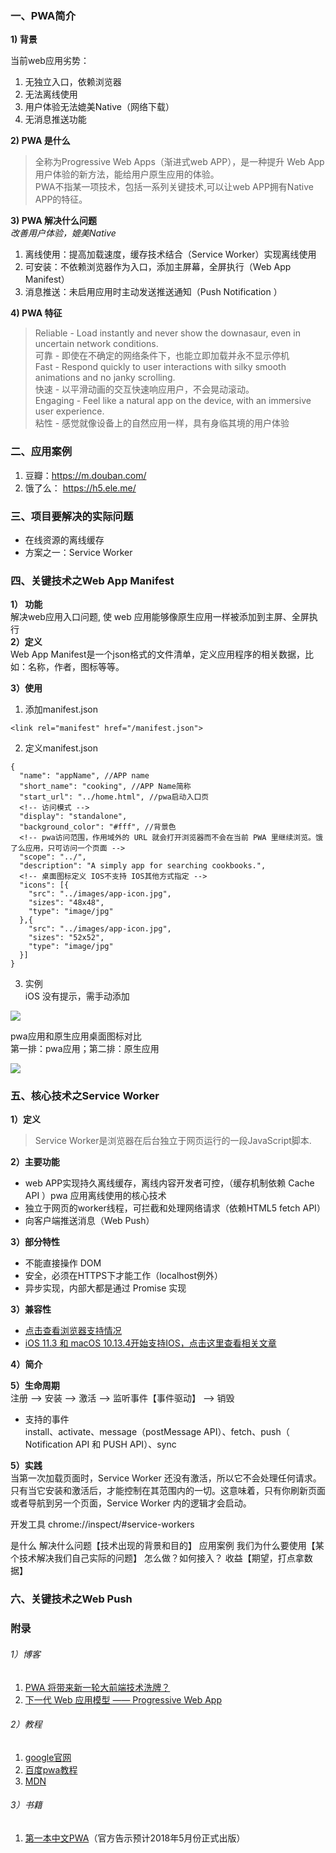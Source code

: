

### 一、PWA简介
**1) 背景**

当前web应用劣势：
1. 无独立入口，依赖浏览器
2. 无法离线使用
3. 用户体验无法媲美Native（网络下载）
4. 无消息推送功能

**2) PWA 是什么**
> 全称为Progressive Web Apps（渐进式web APP），是一种提升 Web App用户体验的新方法，能给用户原生应用的体验。  
PWA不指某一项技术，包括一系列关键技术,可以让web APP拥有Native APP的特征。

**3) PWA 解决什么问题**  
*改善用户体验，媲美Native*
1. 离线使用：提高加载速度，缓存技术结合（Service Worker）实现离线使用
2. 可安装：不依赖浏览器作为入口，添加主屏幕，全屏执行（Web App Manifest）
3. 消息推送：未启用应用时主动发送推送通知（Push Notification ）

**4) PWA 特征**

> Reliable  - Load instantly and never show the downasaur, even in uncertain network conditions.  
可靠 - 即使在不确定的网络条件下，也能立即加载并永不显示停机   
Fast  - Respond quickly to user interactions with silky smooth animations and no janky scrolling.   
快速 - 以平滑动画的交互快速响应用户，不会晃动滚动。   
Engaging  - Feel like a natural app on the device, with an immersive user experience.  
粘性 - 感觉就像设备上的自然应用一样，具有身临其境的用户体验

### 二、应用案例

1. 豆瓣：https://m.douban.com/  
2. 饿了么： https://h5.ele.me/

### 三、项目要解决的实际问题
* 在线资源的离线缓存  
* 方案之一：Service Worker


### 四、关键技术之Web App Manifest
**1） 功能**    
解决web应用入口问题, 使 web 应用能够像原生应用一样被添加到主屏、全屏执行  
**2）定义**  
Web App Manifest是一个json格式的文件清单，定义应用程序的相关数据，比如：名称，作者，图标等等。

**3）使用**
1. 添加manifest.json
```
<link rel="manifest" href="/manifest.json">
```
2. 定义manifest.json
```
{
  "name": "appName", //APP name
  "short_name": "cooking", //APP Name简称
  "start_url": "../home.html", //pwa启动入口页
  <!-- 访问模式 -->
  "display": "standalone",
  "background_color": "#fff", //背景色
  <!-- pwa访问范围，作用域外的 URL 就会打开浏览器而不会在当前 PWA 里继续浏览。饿了么应用，只可访问一个页面 -->
  "scope": "../",
  "description": "A simply app for searching cookbooks.",
  <!-- 桌面图标定义 IOS不支持 IOS其他方式指定 -->
  "icons": [{
    "src": "../images/app-icon.jpg",
    "sizes": "48x48",
    "type": "image/jpg"
  },{
    "src": "../images/app-icon.jpg",
    "sizes": "52x52",
    "type": "image/jpg"
  }]
}
```
3. 实例  
iOS 没有提示，需手动添加 

![](./images/addhome1.png)

pwa应用和原生应用桌面图标对比    
第一排：pwa应用；第二排：原生应用 

![](./images/homeiconcompare.png)  

### 五、核心技术之Service Worker
**1）定义**
>    Service Worker是浏览器在后台独立于网页运行的一段JavaScript脚本.

**2）主要功能**  
* web APP实现持久离线缓存，离线内容开发者可控，（缓存机制依赖 Cache API ）pwa 应用离线使用的核心技术
* 独立于网页的worker线程，可拦截和处理网络请求（依赖HTML5 fetch API）
* 向客户端推送消息（Web Push）  

**3）部分特性**  
* 不能直接操作 DOM
* 安全，必须在HTTPS下才能工作（localhost例外）
* 异步实现，内部大都是通过 Promise 实现

**3）兼容性**  
* [点击查看浏览器支持情况](https://jakearchibald.github.io/isserviceworkerready/)  
* [iOS 11.3 和 macOS 10.13.4开始支持IOS，点击这里查看相关文章 ](https://juejin.im/post/5a695fb7f265da3e5234b2d6)  

**4）简介**


**5）生命周期**  
注册 ——> 安装 ——> 激活 ——> 监听事件【事件驱动】 ——> 销毁

* 支持的事件  
install、activate、message（postMessage API）、fetch、push（ Notification API 和 PUSH API）、sync

**5）实践**  
当第一次加载页面时，Service Worker 还没有激活，所以它不会处理任何请求。只有当它安装和激活后，才能控制在其范围内的一切。这意味着，只有你刷新页面或者导航到另一个页面，Service Worker 内的逻辑才会启动。

开发工具 chrome://inspect/#service-workers



是什么
解决什么问题【技术出现的背景和目的】
应用案例
我们为什么要使用【某个技术解决我们自己实际的问题】
怎么做？如何接入？
收益【期望，打点拿数据】

### 六、关键技术之Web Push

### 附录
######  1）博客  
1. [PWA 将带来新一轮大前端技术洗牌？](https://openweb.baidu.com/pwa-future/)  
2. [下一代 Web 应用模型 —— Progressive Web App](https://huangxuan.me/2017/02/09/nextgen-web-pwa/)  

######  2）教程  
1. [google官网](https://developers.google.cn/web/progressive-web-apps/)  
2. [百度pwa教程](https://lavas.baidu.com/pwa)  
3. [MDN](https://developer.mozilla.org/zh-CN/docs/Web/API/Service_Worker_API/Using_Service_Workers)

######  3）书籍  
1. [第一本中文PWA](https://github.com/SangKa/PWA-Book-CN)（官方告示预计2018年5月份正式出版）
